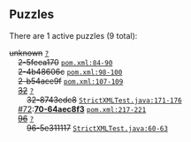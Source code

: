 ## Puzzles

There are 1 active puzzles (9 total):


<del>unknown</del> [`?`](../master/?)<br/>
&nbsp;&nbsp;&nbsp;&nbsp;<del>2-5feea170</del> [`pom.xml:84-90`](../master/pom.xml#L84-L90)<br/>
&nbsp;&nbsp;&nbsp;&nbsp;<del>2-4b48606c</del> [`pom.xml:98-100`](../master/pom.xml#L98-L100)<br/>
&nbsp;&nbsp;&nbsp;&nbsp;<del>2-b54ace9f</del> [`pom.xml:107-109`](../master/pom.xml#L107-L109)<br/>
&nbsp;&nbsp;&nbsp;&nbsp;[<del>32</del>](https://github.com/jcabi/jcabi-xml/issues/32) [`?`](../master/?)<br/>
&nbsp;&nbsp;&nbsp;&nbsp;&nbsp;&nbsp;&nbsp;&nbsp;<del>32-8743edc8</del> [`StrictXMLTest.java:171-176`](../master/src/test/java/com/jcabi/xml/StrictXMLTest.java#L171-L176)<br/>
&nbsp;&nbsp;&nbsp;&nbsp;[#72](https://github.com/jcabi/jcabi-xml/issues/72):[**70-64aec8f3**](https://github.com/jcabi/jcabi-xml/issues/72) [`pom.xml:217-221`](../master/pom.xml#L217-L221)<br/>
&nbsp;&nbsp;&nbsp;&nbsp;[<del>96</del>](https://github.com/jcabi/jcabi-xml/issues/96) [`?`](../master/?)<br/>
&nbsp;&nbsp;&nbsp;&nbsp;&nbsp;&nbsp;&nbsp;&nbsp;<del>96-5e311117</del> [`StrictXMLTest.java:60-63`](../master/src/test/java/com/jcabi/xml/StrictXMLTest.java#L60-L63)<br/>